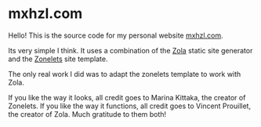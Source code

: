 # mxhzl.com

Hello! This is the source code for my personal website [mxhzl.com](https://mxhzl.com).

Its very simple I think. It uses a combination of the [Zola](https://www.getzola.org/) static site generator and the [Zonelets](https://zonelets.net/) site template.

The only real work I did was to adapt the zonelets template to work with Zola.

If you like the way it looks, all credit goes to Marina Kittaka, the creator of Zonelets. If you like the way it functions, all credit goes to Vincent Prouillet, the creator of Zola. Much gratitude to them both! 